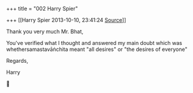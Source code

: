+++
title = "002 Harry Spier"

+++
[[Harry Spier	2013-10-10, 23:41:24 [Source](https://groups.google.com/g/samskrita/c/ga5ENzNFJxw)]]



Thank you very much Mr. Bhat,

  

You've verified what I thought and answered my main doubt which was whethersamastavāṅchita meant "all desires" or "the desires of everyone"

  

Regards,

Harry  



